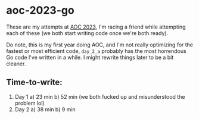 # aoc-2023-go

These are my attempts at [AOC 2023](https://adventofcode.com/2023), I'm racing a friend while attempting each of these (we both start writing code once we're both ready).

Do note, this is my first year doing AOC, and I'm not really optimizing for the fastest or most efficient code, `day_2_a` probably has the most horrendous Go code I've written in a while. I might rewrite things later to be a bit cleaner.

## Time-to-write:

1. Day 1
  a) 23 min
  b) 52 min (we both fucked up and misunderstood the problem lol)
2. Day 2
  a) 38 min
  b) 9 min
